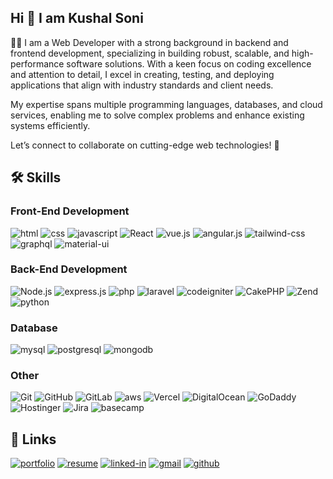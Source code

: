 ## Hi 👋 I am Kushal Soni

👨‍💻 I am a Web Developer with a strong background in backend and frontend development, specializing in building robust, scalable, and high-performance software solutions. With a keen focus on coding excellence and attention to detail, I excel in creating, testing, and deploying applications that align with industry standards and client needs.

My expertise spans multiple programming languages, databases, and cloud services, enabling me to solve complex problems and enhance existing systems efficiently.

Let’s connect to collaborate on cutting-edge web technologies! 🚀

## 🛠️ Skills

### Front-End Development

![html](https://img.shields.io/badge/HTML5-E34F26?style=for-the-badge&logo=html5&logoColor=white)
![css](https://img.shields.io/badge/CSS3-1572B6?style=for-the-badge&logo=css3&logoColor=white)
![javascript](https://img.shields.io/badge/JavaScript-323330?style=for-the-badge&logo=javascript&logoColor=F7DF1E)
![React](https://img.shields.io/badge/React-61DAFB?logo=react&logoColor=000&style=for-the-badge)
![vue.js](https://img.shields.io/badge/Vue.js-35495E?style=for-the-badge&logo=vuedotjs&logoColor=4FC08D)
![angular.js](https://img.shields.io/badge/angular.js-DD0031?style=for-the-badge&logo=angular&logoColor=white)
![tailwind-css](https://img.shields.io/badge/tailwind_css-06B6D4?style=for-the-badge&logo=tailwind-css&logoColor=white)
![graphql](https://img.shields.io/badge/GraphQL-E434AA?style=for-the-badge&logo=graphql&logoColor=white)
![material-ui](https://img.shields.io/badge/Material_UI-0081CB?style=for-the-badge&logo=mui&logoColor=white)

### Back-End Development

![Node.js](https://img.shields.io/badge/Node.js-5FA04E?logo=nodedotjs&logoColor=fff&style=for-the-badge)
![express.js](https://img.shields.io/badge/Express-000000?style=for-the-badge&logo=express&logoColor=FFFFFF)
![php](https://shields.io/badge/-PHP-3776AB?style=for-the-badge&logo=php&logoColor=white)
![laravel](https://img.shields.io/badge/Laravel-FF2D20?style=for-the-badge&logo=laravel&logoColor=white)
![codeigniter](https://img.shields.io/badge/codeigniter-EF4223?style=for-the-badge&logo=codeigniter&logoColor=white)
![CakePHP](https://img.shields.io/badge/CakePHP-D33C43?logo=cakephp&logoColor=fff&style=for-the-badge)
![Zend](https://img.shields.io/badge/Zend-0679EA?logo=zend&logoColor=fff&style=for-the-badge)
![python](https://img.shields.io/badge/python-3670A0?style=for-the-badge&logo=python&logoColor=ffdd54)

### Database

![mysql](https://img.shields.io/badge/MySQL-4479A1?style=for-the-badge&logo=mysql&logoColor=white)
![postgresql](https://img.shields.io/badge/postgresql-4169e1?style=for-the-badge&logo=postgresql&logoColor=white)
![mongodb](https://img.shields.io/badge/-MongoDB-13aa52?style=for-the-badge&logo=mongodb&logoColor=white)

### Other

![Git](https://img.shields.io/badge/Git-F05032?logo=git&logoColor=fff&style=for-the-badge)
![GitHub](https://img.shields.io/badge/GitHub-181717?logo=github&logoColor=fff&style=for-the-badge)
![GitLab](https://img.shields.io/badge/GitLab-FC6D26?logo=gitlab&logoColor=fff&style=for-the-badge)
![aws](https://img.shields.io/badge/AWS-232F3E?style=for-the-badge&logo=amazonwebservices&logoColor=white)
![Vercel](https://img.shields.io/badge/Vercel-000?logo=vercel&logoColor=fff&style=for-the-badge)
![DigitalOcean](https://img.shields.io/badge/DigitalOcean-0080FF?logo=digitalocean&logoColor=fff&style=for-the-badge)
![GoDaddy](https://img.shields.io/badge/GoDaddy-1BDBDB?logo=godaddy&logoColor=000&style=for-the-badge)
![Hostinger](https://img.shields.io/badge/Hostinger-673DE6?logo=hostinger&logoColor=fff&style=for-the-badge)
![Jira](https://img.shields.io/badge/Jira-0052CC?logo=jira&logoColor=fff&style=for-the-badge)
![basecamp](https://img.shields.io/badge/Basecamp-1D2D35?logo=basecamp&logoColor=fff&style=for-the-badge)

## 🔗 Links

[![portfolio](https://img.shields.io/badge/Portfolio-5340ff?style=for-the-badge&logo=Google-chrome&logoColor=white)](http://ksportfolio.infinityfreeapp.com)
[![resume](https://img.shields.io/badge/Resume-4285F4?style=for-the-badge&logo=google-docs&logoColor=white)](http://ksportfolio.infinityfreeapp.com/KushalSoniCv.pdf)
[![linked-in](https://custom-icon-badges.demolab.com/badge/LinkedIn-0A66C2?logo=linkedin-white&logoColor=fff&style=for-the-badge)](https://www.linkedin.com/in/kushal-soni-b5ba9320a)
[![gmail](https://img.shields.io/badge/Gmail-D14836?style=for-the-badge&logo=Gmail&logoColor=white)](mailto:kushalsoni268@gmail.com)
[![github](https://img.shields.io/badge/GitHub-000000?style=for-the-badge&logo=GitHub&logoColor=white)](https://github.com/kushalsoni268)
